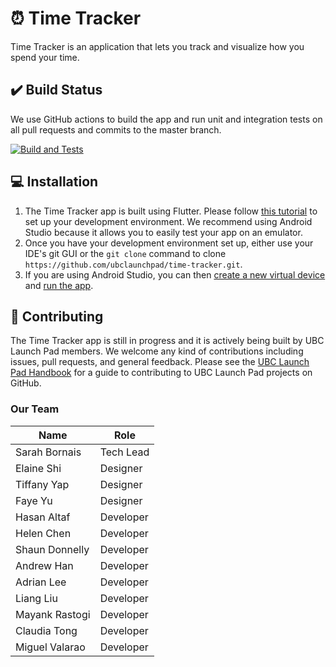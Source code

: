 # :alarm_clock: Time Tracker

Time Tracker is an application that lets you track and visualize how you spend your time.

## :heavy_check_mark: Build Status

We use GitHub actions to build the app and run unit and integration tests on all pull requests and commits to the master branch.

[![Build and Tests](https://github.com/ubclaunchpad/time-tracker/workflows/Dart%20CI/badge.svg)](https://github.com/ubclaunchpad/time-tracker/actions)

## :computer: Installation

1. The Time Tracker app is built using Flutter. Please follow [this tutorial](https://flutter.dev/docs/get-started/install) to set up your development environment. We recommend using Android Studio because it allows you to easily test your app on an emulator. 
2. Once you have your development environment set up, either use your IDE's git GUI or the `git clone` command to clone `https://github.com/ubclaunchpad/time-tracker.git`. 
3. If you are using Android Studio, you can then [create a new virtual device](https://developer.android.com/studio/run/managing-avds) and [run the app](https://flutter.dev/docs/get-started/test-drive?tab=androidstudio#run-the-app).

## :raising_hand: Contributing

The Time Tracker app is still in progress and it is actively being built by UBC Launch Pad members. We welcome any kind of contributions including issues, pull requests, and general feedback. Please see the [UBC Launch Pad Handbook](https://docs.ubclaunchpad.com/resources/git-workflow) for a guide to contributing to UBC Launch Pad projects on GitHub.

### Our Team
| Name | Role |
|------|------|
| Sarah Bornais | Tech Lead |
| Elaine Shi | Designer |
| Tiffany Yap | Designer |
| Faye Yu | Designer |
| Hasan Altaf | Developer |
| Helen Chen | Developer |
| Shaun Donnelly | Developer |
| Andrew Han | Developer |
| Adrian Lee | Developer |
| Liang Liu | Developer |
| Mayank Rastogi | Developer |
| Claudia Tong | Developer |
| Miguel Valarao | Developer |

